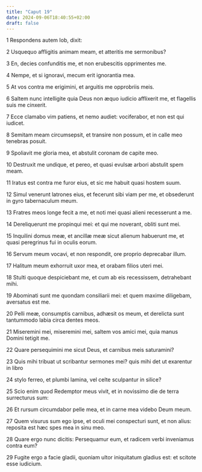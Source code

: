 ```yaml
---
title: "Caput 19"
date: 2024-09-06T18:40:55+02:00
draft: false
---
```




1 Respondens autem Iob, dixit:

2 Usquequo affligitis animam meam, et atteritis me sermonibus?

3 En, decies confunditis me, et non erubescitis opprimentes me.

4 Nempe, et si ignoravi, mecum erit ignorantia mea.

5 At vos contra me erigimini, et arguitis me opprobriis meis.

6 Saltem nunc intelligite quia Deus non æquo iudicio afflixerit me, et flagellis suis me cinxerit.

7 Ecce clamabo vim patiens, et nemo audiet: vociferabor, et non est qui iudicet.

8 Semitam meam circumsepsit, et transire non possum, et in calle meo tenebras posuit.

9 Spoliavit me gloria mea, et abstulit coronam de capite meo.

10 Destruxit me undique, et pereo, et quasi evulsæ arbori abstulit spem meam.

11 Iratus est contra me furor eius, et sic me habuit quasi hostem suum.

12 Simul venerunt latrones eius, et fecerunt sibi viam per me, et obsederunt in gyro tabernaculum meum.

13 Fratres meos longe fecit a me, et noti mei quasi alieni recesserunt a me.

14 Dereliquerunt me propinqui mei: et qui me noverant, obliti sunt mei.

15 Inquilini domus meæ, et ancillæ meæ sicut alienum habuerunt me, et quasi peregrinus fui in oculis eorum.

16 Servum meum vocavi, et non respondit, ore proprio deprecabar illum.

17 Halitum meum exhorruit uxor mea, et orabam filios uteri mei.

18 Stulti quoque despiciebant me, et cum ab eis recessissem, detrahebant mihi.

19 Abominati sunt me quondam consiliarii mei: et quem maxime diligebam, aversatus est me.

20 Pelli meæ, consumptis carnibus, adhæsit os meum, et derelicta sunt tantummodo labia circa dentes meos.

21 Miseremini mei, miseremini mei, saltem vos amici mei, quia manus Domini tetigit me.

22 Quare persequimini me sicut Deus, et carnibus meis saturamini?

23 Quis mihi tribuat ut scribantur sermones mei? quis mihi det ut exarentur in libro

24 stylo ferreo, et plumbi lamina, vel celte sculpantur in silice?

25 Scio enim quod Redemptor meus vivit, et in novissimo die de terra surrecturus sum:

26 Et rursum circumdabor pelle mea, et in carne mea videbo Deum meum.

27 Quem visurus sum ego ipse, et oculi mei conspecturi sunt, et non alius: reposita est hæc spes mea in sinu meo.

28 Quare ergo nunc dicitis: Persequamur eum, et radicem verbi inveniamus contra eum?

29 Fugite ergo a facie gladii, quoniam ultor iniquitatum gladius est: et scitote esse iudicium.


